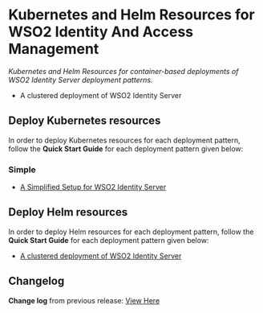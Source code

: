 # Kubernetes and Helm Resources for WSO2 Identity And Access Management

*Kubernetes and Helm Resources for container-based deployments of WSO2 Identity Server deployment patterns.*

* A clustered deployment of WSO2 Identity Server

## Deploy Kubernetes resources

In order to deploy Kubernetes resources for each deployment pattern, follow the **Quick Start Guide** for each deployment pattern
given below:

### Simple

* [A Simplified Setup for WSO2 Identity Server](simple/README.md)

## Deploy Helm resources

In order to deploy Helm resources for each deployment pattern, follow the **Quick Start Guide** for each deployment pattern
given below:

* [A clustered deployment of WSO2 Identity Server](advanced/is-pattern-1/README.md)

## Changelog

**Change log** from previous release: [View Here](CHANGELOG.md)
